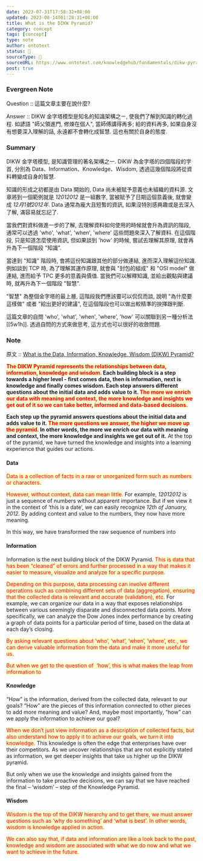 ```yaml
---
date: 2023-07-31T17:58:32+08:00
updated: 2023-08-14T01:28:31+08:00
title: What is the DIKW Pyramid?
category: concept
tags: [concept]
type: note
author: ontotext
status: 🌲
sourceType: 📰️
sourceURL: https://www.ontotext.com/knowledgehub/fundamentals/dikw-pyramid/
post: true
---
```


### Evergreen Note

Question :: 這篇文章主要在說什麼?

Answer :: DIKW 金字塔模型是知名的知識架構之ㄧ, 使我們了解到知識的轉化過程. 如諺語 "師父領進門, 修煉在個人", 當師傅講得再多; 給的資料再多, 如果自身沒有想要深入理解的話, 永遠都不會轉化成智慧. 這也有關於自身的態度.

<!--more-->

### Summary

DIKW 金字塔模型, 是知識管理的著名架構之一. DIKW 為金字塔的四個階段的字首, 分別為 Data、Information、Knowledge、Wisdom, 透過這幾個階段將從資料轉變成自身的智慧.

知識的形成之初都是由 Data 開始的, Data 尚未被賦予意義也未組織的資料源. 文章將到一個範例就是 *12012012* 是一組數字, 當被賦予了日期這個意義後, 就會變成 *12月1號2012年*. Data 通常為龐大且短暫的資訊, 如果沒特別感興趣或是去深入了解, 滿容易就忘記了.

當我們對資料做進一步的了解, 去理解資料如何使用的時候就會升為資訊的階段, 通常可以透過 'who', 'what', 'when', 'where' 這些問題來深入了解資料. 在這個階段, 只是知道怎麼使用資訊, 但如果談到 'how' 的時候, 嘗試去理解其原理, 就會再升為下一個階段 "知識".

當達到 "知識" 階段時, 會將這份知識跟其他的部分做連結, 進而深入理解這份知識. 例如談到 TCP  時, 為了理解其運作原理, 就會與 "封包的組成" 和 "OSI model" 做連結, 進而給予 TPC 更多的意義與價值. 當我們可以解釋知識, 並給出觀點與建議時, 就再升為下一個階段 "智慧".

"智慧" 為整個金字塔的最上層, 這階段我們應該要可以侃侃而談, 說明 "為什麼要這樣做" 或者 "給出更好的建議", 在這個階段也可以做出較精準的抉擇跟判斷.

這篇文章的自問 'who', 'what', 'when', 'where', 'how' 可以關聯到另一種分析法 [[5w1h]]. 透過自問的方式來做思考, 這方式也可以很好的收斂問題.

### Note

原文 :: [What is the Data, Information, Knowledge, Wisdom (DIKW) Pyramid?](https://www.ontotext.com/knowledgehub/fundamentals/dikw-pyramid/)

**<span style="background-color: #ffffcc; color: red">The DIKW Pyramid represents the relationships between data, information, knowledge and wisdom.</span> Each building block is a step towards a higher level - first comes data, then is information, next is knowledge and finally comes wisdom. Each step answers different questions about the initial data and adds value to it. <span style="background-color: #ffffcc; color: red">The more we enrich our data with meaning and context, the more knowledge and insights we get out of it so we can take better, informed and data-based decisions.</span>**

**Each step up the pyramid answers questions about the initial data and adds value to it. <span style="background-color: #ffffcc; color: red">The more questions we answer, the higher we move up the pyramid.</span> In other words, the more we enrich our data with meaning and context, the more knowledge and insights we get out of it.** At the top of the pyramid, we have turned the knowledge and insights into a learning experience that guides our actions.

#### **Data**

<span style="background-color: #ffffcc; color: red">Data is a collection of facts in a raw or unorganized form such as numbers or characters.</span>

<span style="background-color: #ffffcc; color: red">However, without context, data can mean little.</span> For example, *12012012* is just a sequence of numbers without apparent importance. But if we view it in the context of ‘this is a date’, we can easily recognize *12th of January, 2012*. By adding context and value to the numbers, they now have more meaning.

In this way, we have transformed the raw sequence of numbers into

#### **Information**

Information is the next building block of the DIKW Pyramid. <span style="background-color: #ffffcc; color: red">This is data that has been “cleaned” of errors and further processed in a way that makes it easier to measure, visualize and analyze for a specific purpose.</span>

<span style="background-color: #ffffcc; color: red">Depending on this purpose, data processing can involve different operations such as combining different sets of data (aggregation), ensuring that the collected data is relevant and accurate (validation), etc.</span> For example, we can organize our data in a way that exposes relationships between various seemingly disparate and disconnected data points. More specifically, we can analyze the Dow Jones index performance by creating a graph of data points for a particular period of time, based on the data at each day’s closing.

<span style="background-color: #ffffcc; color: red">By asking relevant questions about ‘who’, ‘what’, ‘when’, ‘where’, etc., we can derive valuable information from the data and make it more useful for us.</span>

<span style="background-color: #ffffcc; color: red">But when we get to the question of  ‘how’, this is what makes the leap from information to</span>

#### **Knowledge**

“How” is the information, derived from the collected data, relevant to our goals? “How” are the pieces of this information connected to other pieces to add more meaning and value? And, maybe most importantly, “how” can we apply the information to achieve our goal?

<span style="background-color: #ffffcc; color: red">When we don’t just view information as a description of collected facts, but also understand how to apply it to achieve our goals, we turn it into knowledge.</span> This knowledge is often the edge that enterprises have over their competitors. As we uncover relationships that are not explicitly stated as information, we get deeper insights that take us higher up the DIKW pyramid.

But only when we use the knowledge and insights gained from the information to take proactive decisions, we can say that we have reached the final – ‘wisdom’ – step of the Knowledge Pyramid.

#### **Wisdom**

<span style="background-color: #ffffcc; color: red">Wisdom is the top of the DIKW hierarchy and to get there, we must answer questions such as ‘why do something’ and ‘what is best’. In other words, wisdom is knowledge applied in action.</span>

<span style="background-color: #ffffcc; color: red">We can also say that, if data and information are like a look back to the past, knowledge and wisdom are associated with what we do now and what we want to achieve in the future.</span>